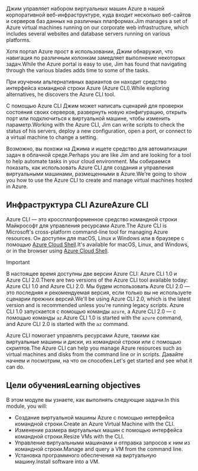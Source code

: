 <span data-ttu-id="fef31-101">Джим управляет набором виртуальных машин Azure в нашей корпоративной веб-инфраструктуре, куда входит несколько веб-сайтов и серверов баз данных на различных платформах.</span><span class="sxs-lookup"><span data-stu-id="fef31-101">Jim manages a set of Azure virtual machines running on our corporate web infrastructure, which includes several websites and database servers running on various platforms.</span></span> 

<span data-ttu-id="fef31-102">Хотя портал Azure прост в использовании, Джим обнаружил, что навигация по различным колонкам замедляет выполнение некоторых задач.</span><span class="sxs-lookup"><span data-stu-id="fef31-102">While the Azure portal is easy to use, Jim has found that navigating through the various blades adds time to some of the tasks.</span></span> 

<span data-ttu-id="fef31-103">При изучении альтернативных вариантов он находит средство интерфейса командной строки Azure (Azure CLI).</span><span class="sxs-lookup"><span data-stu-id="fef31-103">While exploring alternatives, he discovers the Azure CLI tool.</span></span>

<span data-ttu-id="fef31-104">С помощью Azure CLI Джим может написать сценарий для проверки состояния своих серверов, развернуть новую конфигурацию, открыть порт или подключиться к виртуальной машине, чтобы изменить параметр.</span><span class="sxs-lookup"><span data-stu-id="fef31-104">Working with the Azure CLI, Jim can write scripts to check the status of his servers, deploy a new configuration, open a port, or connect to a virtual machine to change a setting.</span></span>

<span data-ttu-id="fef31-105">Возможно, вы похожи на Джима и ищете средство для автоматизации задач в облачной среде.</span><span class="sxs-lookup"><span data-stu-id="fef31-105">Perhaps you are like Jim and are looking for a tool to help automate tasks in your cloud environment.</span></span> <span data-ttu-id="fef31-106">Мы собираемся показать, как использовать Azure CLI для создания и управления виртуальными машинами, размещенными в Azure.</span><span class="sxs-lookup"><span data-stu-id="fef31-106">We're going to show you how to use the Azure CLI to create and manage virtual machines hosted in Azure.</span></span> 

## <a name="azure-cli"></a><span data-ttu-id="fef31-107">Инфраструктура CLI Azure</span><span class="sxs-lookup"><span data-stu-id="fef31-107">Azure CLI</span></span>

<span data-ttu-id="fef31-108">Azure CLI — это кроссплатформенное средство командной строки Майкрософт для управления ресурсами Azure.</span><span class="sxs-lookup"><span data-stu-id="fef31-108">The Azure CLI is Microsoft's cross-platform command-line tool for managing Azure resources.</span></span> <span data-ttu-id="fef31-109">Он доступен для macOS, Linux и Windows или в браузере с помощью [Azure Cloud Shell](https://docs.microsoft.com/azure/cloud-shell/overview).</span><span class="sxs-lookup"><span data-stu-id="fef31-109">It's available for macOS, Linux, and Windows, or in the browser using [Azure Cloud Shell](https://docs.microsoft.com/azure/cloud-shell/overview).</span></span>

> [!IMPORTANT]
> <span data-ttu-id="fef31-110">В настоящее время доступны две версии Azure CLI: Azure CLI 1.0 и Azure CLI 2.0.</span><span class="sxs-lookup"><span data-stu-id="fef31-110">There are two versions of the Azure CLI tool available today: Azure CLI 1.0 and Azure CLI 2.0.</span></span> <span data-ttu-id="fef31-111">Мы будем использовать Azure CLI 2.0 — это последняя и рекомендуемая версия, если только вы не используете сценарии прежних версий.</span><span class="sxs-lookup"><span data-stu-id="fef31-111">We'll be using Azure CLI 2.0, which is the latest version and is recommended unless you're running legacy scripts.</span></span> <span data-ttu-id="fef31-112">Azure CLI 1.0 запускается с помощью команды `azure`, а Azure CLI 2.0 — с помощью команды `az`.</span><span class="sxs-lookup"><span data-stu-id="fef31-112">Azure CLI 1.0 is started with the `azure` command, and Azure CLI 2.0 is started with the `az` command.</span></span> 

<span data-ttu-id="fef31-113">Azure CLI помогает управлять ресурсами Azure, такими как виртуальные машины и диски, из командной строки или с помощью скриптов.</span><span class="sxs-lookup"><span data-stu-id="fef31-113">The Azure CLI can help you manage Azure resources such as virtual machines and disks from the command line or in scripts.</span></span> <span data-ttu-id="fef31-114">Давайте начнем и посмотрим, на что он способен.</span><span class="sxs-lookup"><span data-stu-id="fef31-114">Let's get started and see what it can do.</span></span>

## <a name="learning-objectives"></a><span data-ttu-id="fef31-115">Цели обучения</span><span class="sxs-lookup"><span data-stu-id="fef31-115">Learning objectives</span></span>
<span data-ttu-id="fef31-116">В этом модуле вы узнаете, как выполнять следующие задачи.</span><span class="sxs-lookup"><span data-stu-id="fef31-116">In this module, you will:</span></span>

- <span data-ttu-id="fef31-117">Создание виртуальной машины Azure с помощью интерфейса командной строки.</span><span class="sxs-lookup"><span data-stu-id="fef31-117">Create an Azure Virtual Machine with the CLI.</span></span>
- <span data-ttu-id="fef31-118">Изменение размера виртуальных машин с помощью интерфейса командной строки.</span><span class="sxs-lookup"><span data-stu-id="fef31-118">Resize VMs with the CLI.</span></span>
- <span data-ttu-id="fef31-119">Управление виртуальными машинами и отправка запросов к ним из командной строки.</span><span class="sxs-lookup"><span data-stu-id="fef31-119">Manage and query a VM from the command line.</span></span>
- <span data-ttu-id="fef31-120">Установка программного обеспечения на виртуальную машину.</span><span class="sxs-lookup"><span data-stu-id="fef31-120">Install software into a VM.</span></span>

